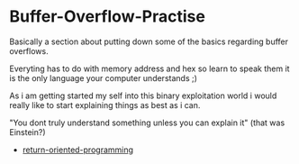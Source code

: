 # Buffer-Overflow-Practise

Basically a section about putting down some of the basics regarding buffer overflows.

Everyting has to do with memory address and hex so learn to speak them it is the only language your computer understands ;)

As i am getting started my self into this binary exploitation world i would really like to start explaining things as best as i can.

"You dont truly understand something unless you can explain it" (that was Einstein?)

- [return-oriented-programming](https://github.com/VagelisD/Buffer-Overflow-Practise/tree/master/return-oriented-programming)
